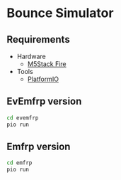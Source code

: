 # Bounce Simulator

## Requirements
- Hardware
    - [M5Stack Fire](https://shop.m5stack.com/collections/stack-series/products/m5stack-fire-iot-development-kit-psram-v2-6)
- Tools
    - [PlatformIO](https://platformio.org/)

## EvEmfrp version
```sh
cd evemfrp
pio run
```

## Emfrp version
```sh
cd emfrp
pio run
```
